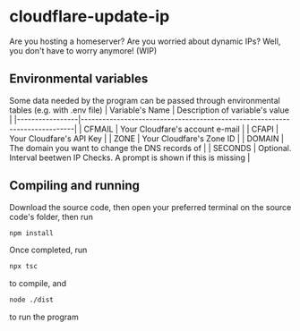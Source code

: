 # cloudflare-update-ip
Are you hosting a homeserver? Are you worried about dynamic IPs? Well, you don't have to worry anymore!
(WIP)

## Environmental variables
Some data needed by the program can be passed through environmental tables (e.g. with .env file)
| Variable's Name | Description of variable's value                                            |
|-----------------|----------------------------------------------------------------------------|
| CFMAIL          | Your Cloudfare's account e-mail                                            |
| CFAPI           | Your Cloudfare's API Key                                                   |
| ZONE            | Your Cloudfare's Zone ID                                                   |
| DOMAIN          | The domain you want to change the DNS records of                           |
| SECONDS         | Optional. Interval beetwen IP Checks. A prompt is shown if this is missing |


## Compiling and running
Download the source code, then open your preferred terminal on the source code's folder, then run
```bash
npm install
```

Once completed, run
```bash
npx tsc
```
to compile, and
```bash
node ./dist
```
to run the program
